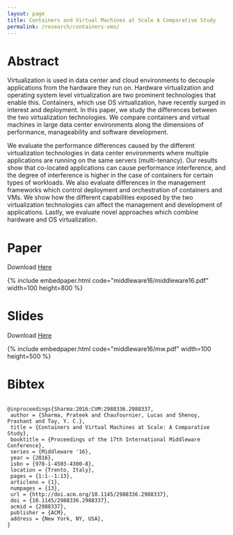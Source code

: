 ```yaml
---
layout: page
title: Containers and Virtual Machines at Scale A Comparative Study
permalink: /research/containers-vms/
---
```


# Abstract
Virtualization is used in data center and cloud environments to decouple
applications from the hardware they run on. Hardware virtualization
and operating system level virtualization are two prominent
technologies that enable this. Containers, which use OS virtualization,
have recently surged in interest and deployment. In this
paper, we study the differences between the two virtualization technologies.
We compare containers and virtual machines in large data
center environments along the dimensions of performance, manageability
and software development.

We evaluate the performance differences caused by the different
virtualization technologies in data center environments where multiple
applications are running on the same servers (multi-tenancy).
Our results show that co-located applications can cause performance
interference, and the degree of interference is higher in the case of
containers for certain types of workloads. We also evaluate differences
in the management frameworks which control deployment
and orchestration of containers and VMs. We show how the different
capabilities exposed by the two virtualization technologies can
affect the management and development of applications. Lastly, we
evaluate novel approaches which combine hardware and OS virtualization.

# Paper
Download [Here](http://itsalgorithmic.com/papers/middleware16/middleware16.pdf)

{% include embedpaper.html code="middleware16/middleware16.pdf" width=100 height=800 %}

# Slides

Download [Here](http://mrlucasch.github.io/research/middleware16/mw.pdf)

{% include embedpaper.html code="middleware16/mw.pdf" width=100 height=500 %}

# Bibtex

<pre><code>
@inproceedings{Sharma:2016:CVM:2988336.2988337,
 author = {Sharma, Prateek and Chaufournier, Lucas and Shenoy, Prashant and Tay, Y. C.},
 title = {Containers and Virtual Machines at Scale: A Comparative Study},
 booktitle = {Proceedings of the 17th International Middleware Conference},
 series = {Middleware '16},
 year = {2016},
 isbn = {978-1-4503-4300-8},
 location = {Trento, Italy},
 pages = {1:1--1:13},
 articleno = {1},
 numpages = {13},
 url = {http://doi.acm.org/10.1145/2988336.2988337},
 doi = {10.1145/2988336.2988337},
 acmid = {2988337},
 publisher = {ACM},
 address = {New York, NY, USA},
} 
</code></pre>

